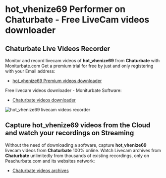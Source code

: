 # hot_vhenize69 Performer on Chaturbate - Free LiveCam videos downloader

## Chaturbate Live Videos Recorder

Monitor and record livecam videos of **hot_vhenize69** from **Chaturbate** with Moniturbate.com
Get a premium trial for free by just and only registering with your Email address:
* [hot_vhenize69 Premium videos downloader](https://moniturbate.com/request-demo-licence-key.html)

Free livecam videos downloader - Moniturbate Software:
* [Chaturbate videos downloader](https://moniturbate.com/moniturbate-download-software.html)

![hot_vhenize69 livecam videos recorder](https://peachurnet.com/templates/moniturbate-software.png)


## Capture hot_vhenize69 videos from the Cloud and watch your recordings on Streaming

Without the need of downloading a software, capture **hot_vhenize69** livecam videos from **Chaturbate** 100% online.
Watch Livecam archives from **Chaturbate** unlimitedly from thousands of existing recordings, only on Peachurbate.com and its websites network:
* [Chaturbate videos archives](https://peachurnet.com/)